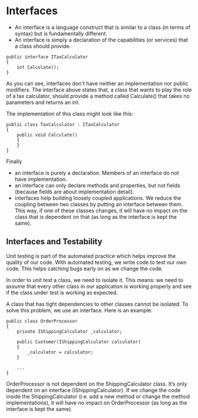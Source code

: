 # Interfaces

- An interface is a language construct that is similar to a class (in terms of syntax) but is fundamentally different.
- An interface is simply a declaration of the capabilities (or services) that a class should provide.

```
public interface ITaxCalculator
{
    int Calculate();
}
```

As you can see, interfaces don't have neither an implementation nor public modifiers.
The interface above states that, a class that wants to play the role of a tax calculator, 
should provide a method called Calculate() that takes no parameters and returns an int. 

The implementation of this class might look like this:

```
public class TaxCalculator : ITaxCalculator
{
    public void Calculate() 
    {
    }
}
```

Finally
- an interface is purely a declaration. Members of an interface do not have implementation.
- an interface can only declare methods and properties, but not fields (because fields are about implementation detail).
- interfaces help building loosely coupled applications. 
  We reduce the coupling between two classes by putting an interface between them. 
  This way, if one of these classes changes, it will have no impact on the class that is dependent on that 
  (as long as the interface is kept the same).



## Interfaces and Testability

Unit testing is part of the automated practice which helps improve the quality of our code. 
With automated testing, we write code to test our own code. This helps catching bugs early on as we change the code.

In order to unit test a class, we need to isolate it. 
This means: we need to assume that every other class in our application is working properly and 
see if the class under test is working as expected.

A class that has tight dependencies to other classes cannot be isolated.
To solve this problem, we use an interface. Here is an example:

```
public class OrderProcessor
{
    private IShippingCalculator _calculator;

    public Customer(IShippingCalculator calculator)
    {
        _calculator = calculator;
    }

    ...
}
```

OrderProcessor is not dependent on the ShippingCalculator class. 
It’s only dependent on an interface (IShippingCalculator). 
If we change the code inside the ShippingCalculator (i.e. add a new method or change the method implementations),
it will have no impact on OrderProcessor (as long as the interface is kept the same).